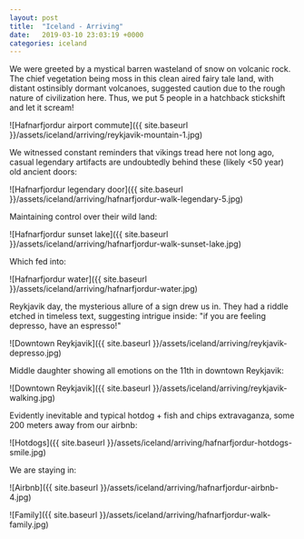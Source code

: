 ```yaml
---
layout: post
title:  "Iceland - Arriving"
date:   2019-03-10 23:03:19 +0000
categories: iceland
---
```


We were greeted by a mystical barren wasteland of snow on volcanic rock. The chief vegetation
being moss in this clean aired fairy tale land, with distant ostinsibly dormant volcanoes, suggested
caution due to the rough nature of civilization here. Thus, we put 5 people in a hatchback stickshift
and let it scream!

![Hafnarfjordur airport commute]({{ site.baseurl }}/assets/iceland/arriving/reykjavik-mountain-1.jpg)

We witnessed constant reminders that vikings tread here not long ago, casual legendary artifacts
are undoubtedly behind these (likely <50 year) old ancient doors:

![Hafnarfjordur legendary door]({{ site.baseurl }}/assets/iceland/arriving/hafnarfjordur-walk-legendary-5.jpg)

Maintaining control over their wild land:

![Hafnarfjordur sunset lake]({{ site.baseurl }}/assets/iceland/arriving/hafnarfjordur-walk-sunset-lake.jpg)

Which fed into:

![Hafnarfjordur water]({{ site.baseurl }}/assets/iceland/arriving/hafnarfjordur-water.jpg)

Reykjavik day, the mysterious allure of a sign drew us in. They had a riddle etched in timeless
text, suggesting intrigue inside: "if you are feeling depresso, have an espresso!"

![Downtown Reykjavik]({{ site.baseurl }}/assets/iceland/arriving/reykjavik-depresso.jpg) 

Middle daughter showing all emotions on the 11th in downtown Reykjavik:

![Downtown Reykjavik]({{ site.baseurl }}/assets/iceland/arriving/reykjavik-walking.jpg)

Evidently inevitable and typical hotdog + fish and chips extravaganza,
some 200 meters away from our airbnb:

![Hotdogs]({{ site.baseurl }}/assets/iceland/arriving/hafnarfjordur-hotdogs-smile.jpg)

We are staying in:

![Airbnb]({{ site.baseurl }}/assets/iceland/arriving/hafnarfjordur-airbnb-4.jpg)

![Family]({{ site.baseurl }}/assets/iceland/arriving/hafnarfjordur-walk-family.jpg)
